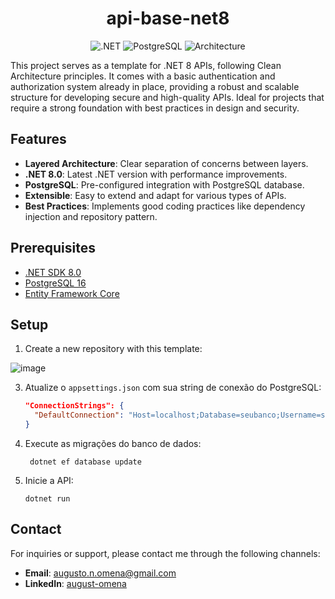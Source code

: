 <h1 align="center">api-base-net8</h1>

<p align="center">
  <img src="https://img.shields.io/badge/.NET-8.0-blue" alt=".NET">
  <img src="https://img.shields.io/badge/PostgreSQL-16-blue" alt="PostgreSQL">
  <img src="https://img.shields.io/badge/Architecture-Layered-orange" alt="Architecture">
</p>

This project serves as a template for .NET 8 APIs, following Clean Architecture principles. It comes with a basic authentication and authorization system already in place, providing a robust and scalable structure for developing secure and high-quality APIs. Ideal for projects that require a strong foundation with best practices in design and security.

## Features

- **Layered Architecture**: Clear separation of concerns between layers.
- **.NET 8.0**: Latest .NET version with performance improvements.
- **PostgreSQL**: Pre-configured integration with PostgreSQL database.
- **Extensible**: Easy to extend and adapt for various types of APIs.
- **Best Practices**: Implements good coding practices like dependency injection and repository pattern.


## Prerequisites

- [.NET SDK 8.0](https://dotnet.microsoft.com/download)
- [PostgreSQL 16](https://www.postgresql.org/download/)
- [Entity Framework Core](https://docs.microsoft.com/en-us/ef/core/)

## Setup

1. Create a new repository with this template:

   
![image](https://github.com/user-attachments/assets/22a33fe0-92f2-4d32-b361-160b3c409772)


3. Atualize o `appsettings.json` com sua string de conexão do PostgreSQL:

   ```json
   "ConnectionStrings": {
     "DefaultConnection": "Host=localhost;Database=seubanco;Username=seuusuario;Password=suasenha"
   }

4. Execute as migrações do banco de dados:

        dotnet ef database update

5. Inicie a API:
   
       dotnet run

## Contact

For inquiries or support, please contact me through the following channels:

- **Email**: augusto.n.omena@gmail.com
- **LinkedIn**: [august-omena](https://www.linkedin.com/in/augusto-omena/)

